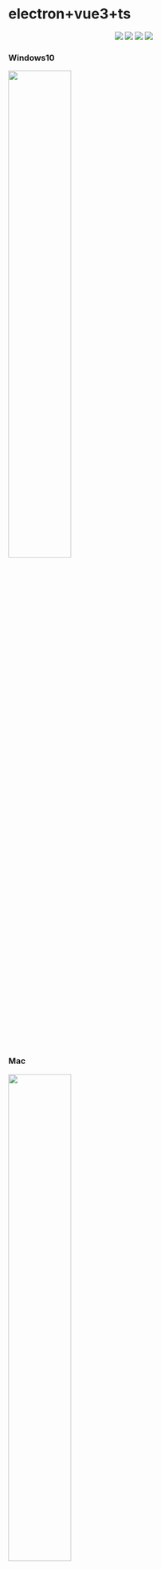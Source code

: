 # electron+vue3+ts
<div align="center">
<img src="https://img.shields.io/badge/vue-3.1.4-green"/>
<img src="https://img.shields.io/badge/electron-%5E13.1.6-brightgreen"/>
<img src="https://img.shields.io/badge/typescript-~3.9.3-yellowgreen"/>
<img src="https://img.shields.io/badge/sqlite3-%5E5.0.2-orange"/>
</div>

### Windows10
<img width="50%" src="https://user-images.githubusercontent.com/33891067/126118222-c8c39a33-d5a7-4b72-9f4c-b633a1eb2201.png" />

### Mac
<img width="50%" src="https://user-images.githubusercontent.com/33891067/128463221-9d0ebff0-f706-44e2-8007-964e63d43424.png" />

## 启动
```
yarn serve
```

## 打包
```
yarn build
```

## 教程
【electron+vue3+ts实战便笺exe】一、搭建框架配置
https://juejin.cn/post/6909723449246089224

【electron+vue3+ts实战便笺exe】二、electron+vue3开发内容
https://juejin.cn/post/6909725365107687431

![123](https://user-images.githubusercontent.com/33891067/126119851-b59a0acb-07b4-4126-9698-961ee0f706a7.gif)

```
electron-notes
├── public
│   ├── css
│   └── index.html
├── src
│   ├── assets
│   ├── components
│   ├── config
│   ├── service # 存放db服务
│   ├── less
│   ├── router
│   ├── script # js脚本
│   ├── store
│   ├── utils
│   ├── views
│   ├── App.vue
│   ├── background.ts
│   ├── main.ts
│   └── shims-vue.d.ts
├── .browserslistrc
├── .eslintrc.js
├── .prettierrc.js
├── babel.config.js
├── inoteError.log
├── LICENSE
├── package-lock.json
├── package.json
├── README.md
├── tsconfig.json
├── vue.config.js
└── yarn.lock
```
